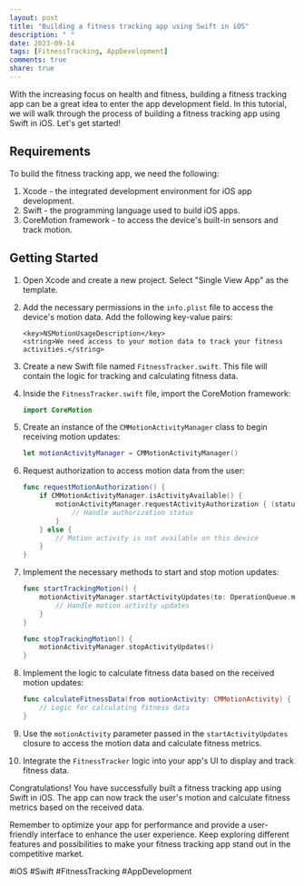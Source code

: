 ```yaml
---
layout: post
title: "Building a fitness tracking app using Swift in iOS"
description: " "
date: 2023-09-14
tags: [FitnessTracking, AppDevelopment]
comments: true
share: true
---
```


With the increasing focus on health and fitness, building a fitness tracking app can be a great idea to enter the app development field. In this tutorial, we will walk through the process of building a fitness tracking app using Swift in iOS. Let's get started!

## Requirements

To build the fitness tracking app, we need the following:

1. Xcode - the integrated development environment for iOS app development.
2. Swift - the programming language used to build iOS apps.
3. CoreMotion framework - to access the device's built-in sensors and track motion.

## Getting Started

1. Open Xcode and create a new project. Select "Single View App" as the template.

2. Add the necessary permissions in the `info.plist` file to access the device's motion data. Add the following key-value pairs:

   ```
   <key>NSMotionUsageDescription</key>
   <string>We need access to your motion data to track your fitness activities.</string>
   ```

3. Create a new Swift file named `FitnessTracker.swift`. This file will contain the logic for tracking and calculating fitness data.

4. Inside the `FitnessTracker.swift` file, import the CoreMotion framework:

   ```swift
   import CoreMotion
   ```

5. Create an instance of the `CMMotionActivityManager` class to begin receiving motion updates:

   ```swift
   let motionActivityManager = CMMotionActivityManager()
   ```

6. Request authorization to access motion data from the user:

   ```swift
   func requestMotionAuthorization() {
       if CMMotionActivityManager.isActivityAvailable() {
           motionActivityManager.requestActivityAuthorization { (status) in
               // Handle authorization status
           }
       } else {
           // Motion activity is not available on this device
       }
   }
   ```

7. Implement the necessary methods to start and stop motion updates:

   ```swift
   func startTrackingMotion() {
       motionActivityManager.startActivityUpdates(to: OperationQueue.main) { (motionActivity) in
           // Handle motion activity updates
       }
   }
   
   func stopTrackingMotion() {
       motionActivityManager.stopActivityUpdates()
   }
   ```

8. Implement the logic to calculate fitness data based on the received motion updates:

   ```swift
   func calculateFitnessData(from motionActivity: CMMotionActivity) {
       // Logic for calculating fitness data
   }
   ```

9. Use the `motionActivity` parameter passed in the `startActivityUpdates` closure to access the motion data and calculate fitness metrics.

10. Integrate the `FitnessTracker` logic into your app's UI to display and track fitness data.

Congratulations! You have successfully built a fitness tracking app using Swift in iOS. The app can now track the user's motion and calculate fitness metrics based on the received data.

Remember to optimize your app for performance and provide a user-friendly interface to enhance the user experience. Keep exploring different features and possibilities to make your fitness tracking app stand out in the competitive market.

#iOS #Swift #FitnessTracking #AppDevelopment